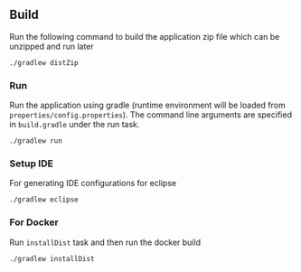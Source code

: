 
## Build ##

Run the following command to build the application zip file which can be unzipped and run later

    ./gradlew distZip

### Run ###

Run the application using gradle (runtime environment will be loaded from `properties/config.properties`). The command line arguments are specified in `build.gradle` under the run task.

    ./gradlew run

### Setup IDE ###

For generating IDE configurations for eclipse

    ./gradlew eclipse
    
### For Docker ###

Run `installDist` task and then run the docker build

    ./gradlew installDist
  
